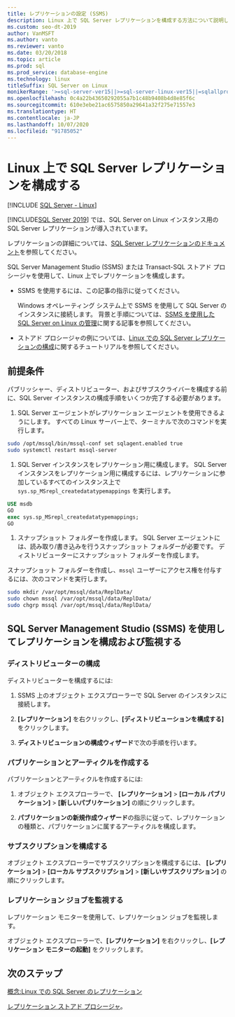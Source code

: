 ```yaml
---
title: レプリケーションの設定 (SSMS)
description: Linux 上で SQL Server レプリケーションを構成する方法について説明します。 SQL Server Management Studio (SSMS) または Transact-SQL ストアド プロシージャを使用して、レプリケーションを構成します。
ms.custom: seo-dt-2019
author: VanMSFT
ms.author: vanto
ms.reviewer: vanto
ms.date: 03/20/2018
ms.topic: article
ms.prod: sql
ms.prod_service: database-engine
ms.technology: linux
titleSuffix: SQL Server on Linux
monikerRange: '>=sql-server-ver15||>=sql-server-linux-ver15||=sqlallproducts-allversions'
ms.openlocfilehash: 0c4a22b43650292055a7b1c48b9408b4d8e85f6c
ms.sourcegitcommit: 610e3ebe21ac6575850a29641a32f275e71557e3
ms.translationtype: HT
ms.contentlocale: ja-JP
ms.lasthandoff: 10/07/2020
ms.locfileid: "91785052"
---
```

# <a name="configure-sql-server-replication-on-linux"></a>Linux 上で SQL Server レプリケーションを構成する

[!INCLUDE [SQL Server - Linux](../includes/applies-to-version/sql-linux.md)]

[!INCLUDE[SQL Server 2019](../includes/sssqlv15-md.md)] では、SQL Server on Linux インスタンス用の SQL Server レプリケーションが導入されています。

レプリケーションの詳細については、[SQL Server レプリケーションのドキュメント](../relational-databases/replication/sql-server-replication.md)を参照してください。

SQL Server Management Studio (SSMS) または Transact-SQL ストアド プロシージャを使用して、Linux 上でレプリケーションを構成します。

* SSMS を使用するには、この記事の指示に従ってください。

  Windows オペレーティング システム上で SSMS を使用して SQL Server のインスタンスに接続します。 背景と手順については、[SSMS を使用した SQL Server on Linux の管理](./sql-server-linux-manage-ssms.md)に関する記事を参照してください。
  
* ストアド プロシージャの例については、[Linux での SQL Server レプリケーションの構成](sql-server-linux-replication-tutorial-tsql.md)に関するチュートリアルを参照してください。

## <a name="prerequisites"></a>前提条件

パブリッシャー、ディストリビューター、およびサブスクライバーを構成する前に、SQL Server インスタンスの構成手順をいくつか完了する必要があります。

1. SQL Server エージェントがレプリケーション エージェントを使用できるようにします。 すべての Linux サーバー上で、ターミナルで次のコマンドを実行します。

  ```bash
  sudo /opt/mssql/bin/mssql-conf set sqlagent.enabled true
  sudo systemctl restart mssql-server
  ```

1. SQL Server インスタンスをレプリケーション用に構成します。 SQL Server インスタンスをレプリケーション用に構成するには、レプリケーションに参加しているすべてのインスタンス上で `sys.sp_MSrepl_createdatatypemappings` を実行します。

  ```sql
  USE msdb
  GO
  exec sys.sp_MSrepl_createdatatypemappings;
  GO
  ```

1. スナップショット フォルダーを作成します。 SQL Server エージェントには、読み取り/書き込みを行うスナップショット フォルダーが必要です。 ディストリビューターにスナップショット フォルダーを作成します。

  スナップショット フォルダーを作成し、`mssql` ユーザーにアクセス権を付与するには、次のコマンドを実行します。

  ```bash
  sudo mkdir /var/opt/mssql/data/ReplData/
  sudo chown mssql /var/opt/mssql/data/ReplData/
  sudo chgrp mssql /var/opt/mssql/data/ReplData/
  ```

## <a name="configure-and-monitor-replication-with-sql-server-management-studio-ssms"></a>SQL Server Management Studio (SSMS) を使用してレプリケーションを構成および監視する

### <a name="configure-the-distributor"></a>ディストリビューターの構成
  
ディストリビューターを構成するには: 

1. SSMS 上のオブジェクト エクスプローラーで SQL Server のインスタンスに接続します。

1. **[レプリケーション]** を右クリックし、**[ディストリビューションを構成する]** をクリックします。

1. **ディストリビューションの構成ウィザード**で次の手順を行います。

### <a name="create-publication-and-articles"></a>パブリケーションとアーティクルを作成する

パブリケーションとアーティクルを作成するには:

1. オブジェクト エクスプローラーで、 **[レプリケーション]**  >  **[ローカル パブリケーション]** >  **[新しいパブリケーション]** の順にクリックします。

1. **パブリケーションの新規作成ウィザード**の指示に従って、レプリケーションの種類と、パブリケーションに属するアーティクルを構成します。

### <a name="configure-the-subscription"></a>サブスクリプションを構成する

オブジェクト エクスプローラーでサブスクリプションを構成するには、 **[レプリケーション]**  >  **[ローカル サブスクリプション]** >  **[新しいサブスクリプション]** の順にクリックします。

### <a name="monitor-replication-jobs"></a>レプリケーション ジョブを監視する

レプリケーション モニターを使用して、レプリケーション ジョブを監視します。

オブジェクト エクスプローラーで、**[レプリケーション]** を右クリックし、**[レプリケーション モニターの起動]** をクリックします。

## <a name="next-steps"></a>次のステップ

[概念:Linux での SQL Server のレプリケーション](sql-server-linux-replication.md)

[レプリケーション ストアド プロシージャ](../relational-databases/system-stored-procedures/replication-stored-procedures-transact-sql.md)。
